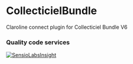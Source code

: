 CollecticielBundle
==============

Claroline connect plugin for Collecticiel Bundle
V6

### Quality code services
[![SensioLabsInsight](https://insight.sensiolabs.com/projects/a50e7885-90fe-4adc-ba8a-695c8def1b86/big.png)](https://insight.sensiolabs.com/projects/a50e7885-90fe-4adc-ba8a-695c8def1b86)
